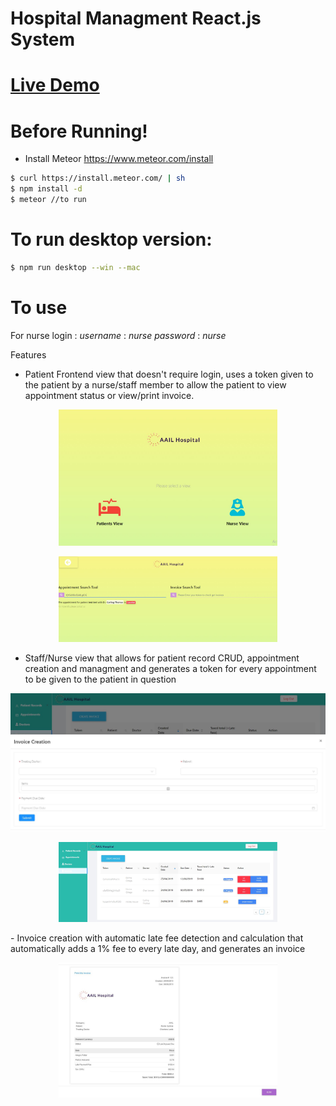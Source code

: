 # Hospital Managment React.js System

# [Live Demo](https://aail.herokuapp.com/)

# Before Running!
  - Install Meteor https://www.meteor.com/install

```sh
$ curl https://install.meteor.com/ | sh
$ npm install -d
$ meteor //to run
```
  
# To run desktop version: 
```sh
$ npm run desktop --win --mac
```

# To use
For nurse login : 
*username* : *nurse*
*password* : *nurse*
 
Features
- Patient Frontend view that doesn't require login, uses a token given to the patient by a nurse/staff member to allow the patient to view appointment status or view/print invoice.
<p align="center">
  <img src="./public/views.jpg" width="350" title="Invoice">
</p>

<p align="center">
  <img src="./public/app.jpg" width="350" title="Invoice">
</p>

- Staff/Nurse view that allows for patient record CRUD, appointment creation and managment and generates a token for every appointment to be given to the patient in question

![Invoice Creation](./public/invoiceCreate.jpg)
<p align="center">
  <img src="./public/invoiceTable.jpg" width="350" title="Invoice">
</p>
- Invoice creation with automatic late fee detection and calculation that automatically adds a 1% fee to every late day, and generates an invoice 

<p align="center">
  <img src="./public/screenshot.jpeg" width="350" title="Invoice">
</p>
